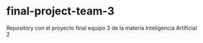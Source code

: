 # final-project-team-3
Repository con el proyecto final equipo 3 de la materia Inteligencia Artificial 2

